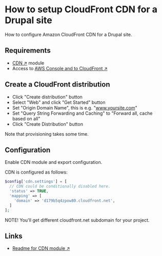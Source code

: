 # How to setup CloudFront CDN for a Drupal site

How to configure Amazon CloudFront CDN for a Drupal site.

## Requirements

- [CDN ↗️](https://www.drupal.org/project/cdn) module
- Access to [AWS Console and to CloudFront ↗️](https://console.aws.amazon.com/cloudfront/home)

## Create a CloudFront distribution

- Click "Create distribution" button
- Select "Web" and click "Get Started" button
- Set "Origin Domain Name", this is e.g. "www.yoursite.com"
- Set "Query String Forwarding and Caching" to "Forward all, cache based on all"
- Click "Create Distribution" button

Note that provisioning takes some time.

## Configuration

Enable CDN module and export configuration.

CDN is configured as follows:

``` php
$config['cdn.settings'] = [
  // CDN could be conditionally disabled here.
  'status' => TRUE,
  'mapping' => [
    'domain' => 'd179b5q4zpow80.cloudfront.net',
  ]
];
```

NOTE! You'll get different cloudfront.net subdomain for your project.

## Links

- [Readme for CDN module ↗️](https://cgit.drupalcode.org/cdn/tree/README.txt)
